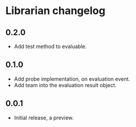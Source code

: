# Librarian changelog

## 0.2.0

- Add test method to evaluable.

## 0.1.0

- Add probe implementation, on evaluation event.
- Add team into the evaluation result object.

## 0.0.1

- Initial release, a preview.
